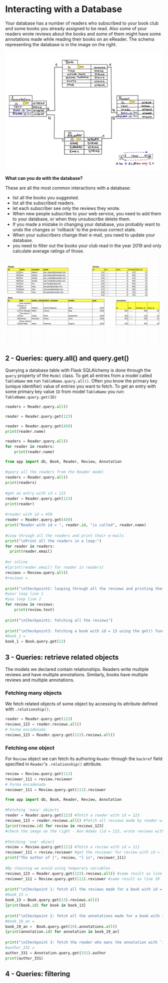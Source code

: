 # Interacting with a Database

Your database has a number of readers who subscribed to your book club and some books you already assigned to be read. Also some of your readers wrote reviews about the books and some of them might have some annotations made while reading their books on an eReader. The schema representing the database is in the image on the right.

![1](books-schema.png)

**What can you do with the database?**

These are all the most common interactions with a database:
*  list all the books you suggested.
*  list all the subscribed readers.
*  let each subscriber see only the reviews they wrote.
*  When new people subscribe to your web service, you need to add them to your database, or when they unsubscribe delete them.
*  If you made a mistake in changing your database, you probably want to undo the changes or ‘rollback’ to the previous correct state. 
*  When your subscribers change their e-mail, you need to update your database.
*  you need to filter out the books your club read in the year 2019 and only calculate average ratings of those.

![2](database-entries.png)

## 2 - Queries: query.all() and query.get()

Querying a database table with Flask SQLAlchemy is done through the ```query``` property of the ```Model``` class. To get all entries from a model called ```TableName``` we run ```TableName.query.all()```. Often you know the primary key (unique identifier) value of entries you want to fetch. To get an entry with some primary key value ```ID``` from model ```TableName``` you run: ```TableName.query.get(ID)```

```python
readers = Reader.query.all()
```

```python
reader = Reader.query.get(123)
```

```python
reader = Reader.query.get(450)
print(reader.name)
```

```python
readers = Reader.query.all()
for reader in readers: 
    print(reader.name)
```

```python
from app import db, Book, Reader, Review, Annotation

#query all the readers from the Reader model
readers = Reader.query.all()
print(readers)

#get an entry with id = 123 
reader = Reader.query.get(123)
print(reader)

#reader with id = 450
reader = Reader.query.get(450)
print("Reader with id = ", reader.id, "is called", reader.name)

#Loop through all the readers and print their e-mails
print("\nPrint all the readers in a loop:")
for reader in readers:
  print(reader.email)

#or inline
#[print(reader.email) for reader in readers]
reviews = Review.query.all()
#reviews = 

print("\nCheckpoint2: looping through all the reviews and printing their text")
#your loop line 1
#you loop line 2
for review in reviews: 
    print(review.text)

print("\nCheckpoint1: fetching all the reviews")

print("\nCheckpoint3: fetching a book with id = 13 using the get() function")
#book_1 = 
book_1 = Book.query.get(12)
```

## 3 - Queries: retrieve related objects

The models we declared contain relationships. Readers write multiple reviews and have multiple annotations. Similarly, books have multiple reviews and multiple annotations. 

### Fetching many objects

We fetch related objects of some object by accessing its attribute defined with ```.relationship()```.

```python
reader = Reader.query.get(123)
reviews_123 = reader.reviews.all()
# Forma encadenada
reviews_123 = Reader.query.get(123).reviews.all()
```

### Fetching one object

For ```Review``` object we can fetch its authoring ```Reader``` through the ```backref``` field specified in ```Reader```'s ```.relationship()``` attribute. 

```python
review = Review.query.get(111)
reviewer_111 = review.reviewer 
# Forma encadenada
reviewer_111 = Review.query.get(111).reviewer
```


```python
from app import db, Book, Reader, Review, Annotation

#Fetching 'many' objects
reader = Reader.query.get(123) #fetch a reader with id = 123
reviews_123 = reader.reviews.all() #fetch all reviews made by reader wiith id = 123
[print(review.id) for review in reviews_123]
#check the image on the right - Ann Adams (id = 123, wrote reviews with ids 111 and 113)

#fetching 'one' object
review = Review.query.get(111) #fetch a review with id = 111
reviewer_111 = review.reviewer #get the reviewer for review with id = 111. There's only one!
print("The author of [", review, "] is", reviewer_111)

#By chaining we avoid using temporary variables
reviews_123 = Reader.query.get(123).reviews.all() #same result as line 5
reviewer_111 = Review.query.get(111).reviewer #same result as line 10

print("\nCheckpoint 1: fetch all the reviews made for a book with id = 13.")
#book_13 = 
book_13 = Book.query.get(13).reviews.all()
[print(book.id) for book in book_13]

print("\nCheckpoint 2: fetch all the annotations made for a book with id = 19.")
#book_19_an = 
book_19_an =  Book.query.get(19).annotations.all()
[print(annotation.id) for annotation in book_19_an]

print("\nCheckpoint 3: fetch the reader who owns the annotation with `id = 331.`")
#author_331 = 
author_331 = Annotation.query.get(331).author
print(author_331)
```

## 4 - Queries: filtering


